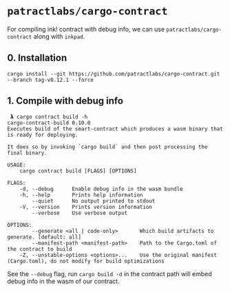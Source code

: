 # `patractlabs/cargo-contract`

For compiling ink! contract with debug info, we can use `patractlabs/cargo-contract`
along with `inkpad`.

## 0. Installation

```
cargo install --git https://github.com/patractlabs/cargo-contract.git --branch tag-v0.12.1 --force
```

## 1. Compile with debug info

```
 𝝺 cargo contract build -h
cargo-contract-build 0.10.0
Executes build of the smart-contract which produces a wasm binary that is ready for deploying.

It does so by invoking `cargo build` and then post processing the final binary.

USAGE:
    cargo contract build [FLAGS] [OPTIONS]

FLAGS:
    -d, --debug      Enable debug info in the wasm bundle
    -h, --help       Prints help information
        --quiet      No output printed to stdout
    -V, --version    Prints version information
        --verbose    Use verbose output

OPTIONS:
        --generate <all | code-only>       Which build artifacts to generate. [default: all]
        --manifest-path <manifest-path>    Path to the Cargo.toml of the contract to build
    -Z, --unstable-options <options>...    Use the original manifest (Cargo.toml), do not modify for build optimizations
```

See the `--debug` flag, run `cargo build -d` in the contract path will embed
debug info in the wasm of our contract.
